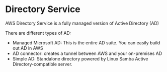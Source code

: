 # Directory Service

AWS Directory Service is a fully managed version of Active Directory (AD)

There are different types of AD:

* Managed Microsoft AD: This is the entire AD suite. You can easily build out AD in AWS
* AD connector: creates a tunnel between AWS and your on-premises AD
* Simple AD: Standalone directory powered by Linux Samba Active Directory-compatible server.
